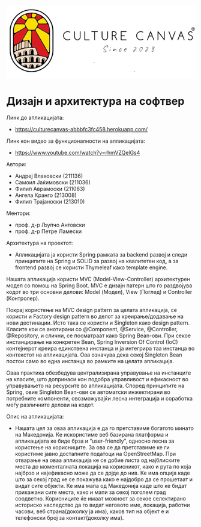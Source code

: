 ![alt text](https://github.com/VlahovskiAndrej/DIANS/blob/main/Domasna3,4/CultureCanvasMK/src/main/resources/static/images/cc.webp?raw=true&&size=100x100) 
# Дизајн и архитектура на софтвер

Линк до апликацијата: <br  />
-  https://culturecanvas-abbbfc3fc458.herokuapp.com/

Линк кон видео за функционалности на апликацијата: <br  />
-  https://www.youtube.com/watch?v=rhmVZQelGs4

Автори:<br />
- Андреј Влаховски (211136)<br /> 
- Самоил Јаќимовски (211036)<br />
- Филип Аврамоски (211063)<br />
- Ангела Кранго (213008)<br />
- Филип Трајаноски (213010)

Ментори:<br />
- проф. д-р Љупчо Антовски<br />
- проф. д-р Петре Ламески<br />

Архитектура на проектот:<br />
- Апликацијата ја користи Spring рамката за backend развој и следи принципите на Spring и SOLID
за развој на квалитетен код, a за frontend развој се користи Thymeleaf како template engine.<br />

Нашата апликација користи MVC (Model-View-Controller) архитектурен модел со помош на Spring Boot.
MVC е дизајн патерн што го раздвојува кодот во три основни делови: Model (Модел), View (Поглед) и Controller (Контролер).<br />

Покрај користење на MVC design pattern за целата апликација, се користи и 
Factory design pattern во делот за креирање/додавање на нови дестинации.
Исто така се користи и Singleton како design pattern. Класите кои се анотирани со @Component, @Service, @Controller, @Repository,
и слични, се посматраат како Spring Bean-ови. При секое инстанцирање на конкретен Bean,
Spring Inversion Of Control (IoC) контејнерот креира единствена инстанца и ја интегрира
таа инстанца во контекстот на апликацијата. Ова означува дека секој Singleton Bean постои
само во една инстанца во рамките на целата апликација.<br />

Оваа практика обезбедува централизирана управување на инстанците на класите,
што допринаси кон подобра управливост и ефикасност во управувањето на ресурсите во апликацијата.
Според принципите на Spring, овие Singleton Bean-ови се автоматски инжектирани во потребните компоненти,
овозможувајќи лесна интеграција и соработка меѓу различните делови на кодот.<br />

Опис на апликацијата:<br />
- Нашата цел за оваа апликација е да го претставиме богатото минато на Македонија.
Ке искористиме веб базирана платформа и апликацијата ке биде брза и “user-friendly”,
односно лесна за користење на корисниците. За ова се да претставиме ке ги
користиме јавно достапните податоци на OpenStreetMap. При отварање на оваа
апликација ке се добие листа од најблиските места до моменталната локација на
корисникот, како и рута по која најбрзо и најефикасно може да се дојде до нив. Ке има
опција каде што за секој град ке се покажува како е најдобро да се прошетаат и видат
сите објекти. Ке има мапа од Македонија каде што ке бидат прикажани сите места,
како и мапи за секој поголем град соодветно. Корисниците ќе имаат можност за секое
селектирано историско наследство да го видат неговото име, локација, работни
часови, веб страна(доколку ја има), каков тип на објект е и телефонски број за
контакт(доколку има).

